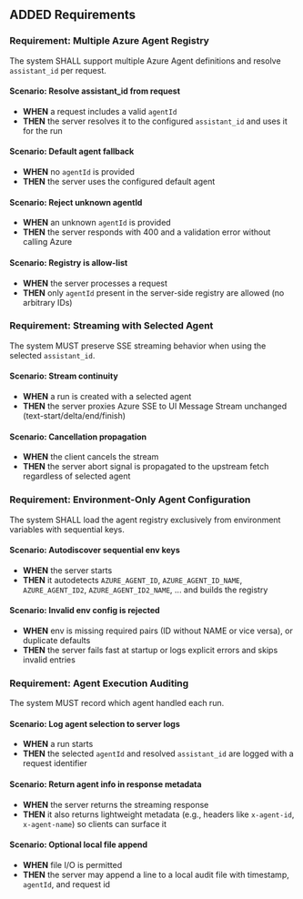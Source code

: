 ## ADDED Requirements

### Requirement: Multiple Azure Agent Registry
The system SHALL support multiple Azure Agent definitions and resolve `assistant_id` per request.

#### Scenario: Resolve assistant_id from request
- **WHEN** a request includes a valid `agentId`
- **THEN** the server resolves it to the configured `assistant_id` and uses it for the run

#### Scenario: Default agent fallback
- **WHEN** no `agentId` is provided
- **THEN** the server uses the configured default agent

#### Scenario: Reject unknown agentId
- **WHEN** an unknown `agentId` is provided
- **THEN** the server responds with 400 and a validation error without calling Azure

#### Scenario: Registry is allow-list
- **WHEN** the server processes a request
- **THEN** only `agentId` present in the server-side registry are allowed (no arbitrary IDs)

### Requirement: Streaming with Selected Agent
The system MUST preserve SSE streaming behavior when using the selected `assistant_id`.

#### Scenario: Stream continuity
- **WHEN** a run is created with a selected agent
- **THEN** the server proxies Azure SSE to UI Message Stream unchanged (text-start/delta/end/finish)

#### Scenario: Cancellation propagation
- **WHEN** the client cancels the stream
- **THEN** the server abort signal is propagated to the upstream fetch regardless of selected agent

### Requirement: Environment-Only Agent Configuration
The system SHALL load the agent registry exclusively from environment variables with sequential keys.

#### Scenario: Autodiscover sequential env keys
- **WHEN** the server starts
- **THEN** it autodetects `AZURE_AGENT_ID`, `AZURE_AGENT_ID_NAME`, `AZURE_AGENT_ID2`, `AZURE_AGENT_ID2_NAME`, ... and builds the registry

#### Scenario: Invalid env config is rejected
- **WHEN** env is missing required pairs (ID without NAME or vice versa), or duplicate defaults
- **THEN** the server fails fast at startup or logs explicit errors and skips invalid entries

### Requirement: Agent Execution Auditing
The system MUST record which agent handled each run.

#### Scenario: Log agent selection to server logs
- **WHEN** a run starts
- **THEN** the selected `agentId` and resolved `assistant_id` are logged with a request identifier

#### Scenario: Return agent info in response metadata
- **WHEN** the server returns the streaming response
- **THEN** it also returns lightweight metadata (e.g., headers like `x-agent-id`, `x-agent-name`) so clients can surface it

#### Scenario: Optional local file append
- **WHEN** file I/O is permitted
- **THEN** the server may append a line to a local audit file with timestamp, `agentId`, and request id

